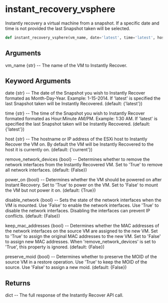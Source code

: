 # instant_recovery_vsphere

Instantly recovery a virtual machine from a snapshot. If a specific date and time is not provided the last Snapshot taken will be selected.

```py
def instant_recovery_vsphere(vm_name, date='latest', time='latest', host='current', remove_network_devices=False, power_on=True, disable_network=False, keep_mac_addresses=False, preserve_moid=False)
```

## Arguments
vm_name {str} -- The name of the VM to Instantly Recover.


## Keyword Arguments
date {str} -- The date of the Snapshot you wish to Instantly Recover formated as Month-Day-Year. Example: 1-15-2014. If 'latest' is specified the last Snapshot taken will be Instantly Recovered. (default: {'latest'})

time {str} -- The time of the Snapshot you wish to Instantly Recover formated formated as Hour:Minute AM/PM. Example: 1:30 AM. If 'latest' is specified the last Snapshot taken will be Instantly Recovered. (default: {'latest'})

host {str} -- The hostname or IP address of the ESXi host to Instantly Recover the VM on. By default the VM will be Instantly Recovered to the host it is currently on. (default: {'current'})

remove_network_devices {bool} -- Determines whether to remove the network interfaces from the Instantly Recovered VM. Set to 'True' to remove all network interfaces. (default: {False})

power_on {bool} -- Determines whether the VM should be powered on after Instant Recovery. Set to 'True' to power on the VM. Set to 'False' to mount the VM but not power it on. (default: {True})

disable_network {bool} -- Sets the state of the network interfaces when the VM is mounted. Use 'False' to enable the network interfaces. Use 'True' to disable the network interfaces. Disabling the interfaces can prevent IP conflicts. (default: {False})

keep_mac_addresses {bool} -- Determines whether the MAC addresses of the network interfaces on the source VM are assigned to the new VM. Set to 'True' to assign the original MAC addresses to the new VM. Set to 'False' to assign new MAC addresses. When 'remove_network_devices' is set to 'True', this property is ignored. (default: {False})

preserve_moid {bool} -- Determines whether to preserve the MOID of the source VM in a restore operation. Use 'True' to keep the MOID of the source. Use 'False' to assign a new moid. (default: {False})


## Returns
dict -- The full response of the Instantly Recover API call.



